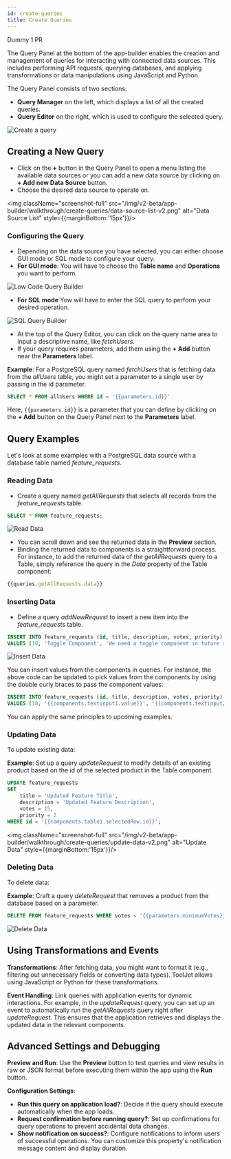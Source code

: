 ```yaml
---
id: create-queries
title: Create Queries
---
```


Dummy 1 PR


The Query Panel at the bottom of the app-builder enables the creation and management of queries for interacting with connected data sources. This includes performing API requests, querying databases, and applying transformations or data manipulations using JavaScript and Python.

The Query Panel consists of two sections:
- **Query Manager** on the left, which displays a list of all the created queries.
- **Query Editor** on the right, which is used to configure the selected query.

<img className="screenshot-full" src="/img/v2-beta/app-builder/walkthrough/create-queries/query-panel-preview-v2.png" alt="Create a query" />

<div style={{paddingTop:'24px'}}>

## Creating a New Query

- Click on the **+** button in the Query Panel to open a menu listing the available data sources or you can add a new data source by clicking on **+ Add new Data Source** button.
- Choose the desired data source to operate on.

<img className="screenshot-full" src="/img/v2-beta/app-builder/walkthrough/create-queries/data-source-list-v2.png" alt="Data Source List" style={{marginBottom:'15px'}}/>

### Configuring the Query

- Depending on the data source you have selected, you can either choose GUI mode or SQL mode to configure your query. 
- **For GUI mode**: You will have to choose the **Table name** and **Operations** you want to perform. 

<img className="screenshot-full" src="/img/v2-beta/app-builder/walkthrough/create-queries/low-code-query-builder-v2.png" alt="Low Code Query Builder" />

- **For SQL mode** Yow will have to enter the SQL query to perform your desired operation. 

<img className="screenshot-full" src="/img/v2-beta/app-builder/walkthrough/create-queries/sql-query-builder-v2.png" alt="SQL Query Builder" />

- At the top of the Query Editor, you can click on the query name area to input a descriptive name, like *fetchUsers*.
- If your query requires parameters, add them using the **+ Add** button near the **Parameters** label.

**Example**: For a PostgreSQL query named *fetchUsers* that is fetching data from the *allUsers* table, you might set a parameter to a single user by passing in the id parameter.

```sql
SELECT * FROM allUsers WHERE id = '{{parameters.id}}'
```

Here, `{{parameters.id}}` is a parameter that you can define by clicking on the **+ Add** button on the Query Panel next to the **Parameters** label.

</div>

<div style={{paddingTop:'24px'}}>

## Query Examples

Let's look at some examples with a PostgreSQL data source with a database table named *feature_requests*.

### Reading Data 
- Create a query named *getAllRequests* that selects all records from the *feature_requests* table.

```sql
SELECT * FROM feature_requests;
```

<img className="screenshot-full" src="/img/v2-beta/app-builder/walkthrough/create-queries/read-data-v2.png" alt="Read Data" />

- You can scroll down and see the returned data in the **Preview** section.
- Binding the returned data to components is a straightforward process. For instance, to add the returned data of the *getAllRequests* query to a Table, simply reference the query in the *Data* property of the Table component:

```js
{{queries.getAllRequests.data}}
```

### Inserting Data 
- Define a query *addNewRequest* to insert a new item into the *feature_requests* table.

```sql
INSERT INTO feature_requests (id, title, description, votes, priority)
VALUES (10, 'Toggle Component', 'We need a toggle component in future release.', 0, 2);
```

<img className="screenshot-full" src="/img/v2-beta/app-builder/walkthrough/create-queries/insert-data-v2.png" alt="Insert Data" />

You can insert values from the components in queries. For instance, the above code can be updated to pick values from the components by using the double curly braces to pass the component values:

```sql
INSERT INTO feature_requests (id, title, description, votes, priority)
VALUES (10, '{{components.textinput1.value}}', '{{components.textinput2.value}}', 0, 2);
```

You can apply the same principles to upcoming examples.

### Updating Data 

To update existing data:

**Example**: Set up a query *updateRequest* to modify details of an existing product based on the id of the selected product in the Table component.

```sql
UPDATE feature_requests
SET 
    title = 'Updated Feature Title',
    description = 'Updated Feature Description',
    votes = 15,
    priority = 2
WHERE id = '{{components.table1.selectedRow.id}}';
```

<img className="screenshot-full" src="/img/v2-beta/app-builder/walkthrough/create-queries/update-data-v2.png" alt="Update Data" style={{marginBottom:'15px'}}/>

### Deleting Data 
To delete data:

**Example**: Craft a query *deleteRequest* that removes a product from the database based on a parameter.

```sql
DELETE FROM feature_requests WHERE votes < '{{parameters.minimumVotes}}';
```

<img className="screenshot-full" src="/img/v2-beta/app-builder/walkthrough/create-queries/delete-data-v2.png" alt="Delete Data" />

</div>

<div style={{paddingTop:'24px'}}>

## Using Transformations and Events

**Transformations**: After fetching data, you might want to format it (e.g., filtering out unnecessary fields or converting data types). ToolJet allows using JavaScript or Python for these transformations.

**Event Handling**: Link queries with application events for dynamic interactions. For example, in the *updateRequest* query, you can set up an event to automatically run the *getAllRequests* query right after *updateRequest*. This ensures that the application retrieves and displays the updated data in the relevant components.

</div>

<div style={{paddingTop:'24px'}}>

## Advanced Settings and Debugging

**Preview and Run**: Use the **Preview** button to test queries and view results in raw or JSON format before executing them within the app using the **Run** button.

**Configuration Settings**:
- **Run this query on application load?**: Decide if the query should execute automatically when the app loads.
- **Request confirmation before running query?**: Set up confirmations for query operations to prevent accidental data changes.
- **Show notification on success?**: Configure notifications to inform users of successful operations. You can customize this property's notification message content and display duration.

</div>
